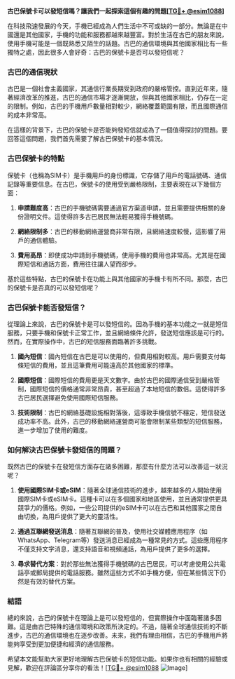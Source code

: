 **古巴保號卡可以發短信嗎？讓我們一起探索這個有趣的問題[[TG💪+ @esim1088](https://t.me/s/esim1088)]**

在科技飛速發展的今天，手機已經成為人們生活中不可或缺的一部分。無論是在中國還是其他國家，手機的功能和服務都越來越豐富。對於生活在古巴的朋友來說，使用手機可能是一個既熟悉又陌生的話題。古巴的通信環境與其他國家相比有一些獨特之處，因此很多人會好奇：古巴的保號卡是否可以發短信呢？

### 古巴的通信現狀

古巴是一個社會主義國家，其通信行業長期受到政府的嚴格管控。直到近年來，隨著經濟改革的推進，古巴的通信市場才逐漸開放，但與其他國家相比，仍存在一定的限制。例如，古巴的手機用戶數量相對較少，網絡覆蓋範圍有限，而且國際通信的成本非常高。

在這樣的背景下，古巴的保號卡是否能夠發短信就成為了一個值得探討的問題。要回答這個問題，我們首先需要了解古巴保號卡的基本情況。

### 古巴保號卡的特點

保號卡（也稱為SIM卡）是手機用戶的身份標識，它存儲了用戶的電話號碼、通信記錄等重要信息。在古巴，保號卡的使用受到嚴格限制，主要表現在以下幾個方面：

1. **申請難度高**：古巴的手機號碼需要通過官方渠道申請，並且需要提供相關的身份證明文件。這使得許多古巴居民無法輕易獲得手機號碼。
   
2. **網絡限制多**：古巴的移動網絡運營商非常有限，且網絡速度較慢，這影響了用戶的通信體驗。

3. **費用高昂**：即使成功申請到手機號碼，使用手機的費用也非常高。尤其是在國際短信和通話方面，費用往往讓人望而卻步。

基於這些特點，古巴的保號卡在功能上與其他國家的手機卡有所不同。那麼，古巴的保號卡是否真的可以發短信呢？

### 古巴保號卡能否發短信？

從理論上來說，古巴的保號卡是可以發短信的。因為手機的基本功能之一就是短信服務，只要手機和保號卡正常工作，並且網絡條件允許，發送短信應該是可行的。然而，在實際操作中，古巴的短信服務面臨著許多挑戰。

1. **國內短信**：國內短信在古巴是可以使用的，但費用相對較高。用戶需要支付每條短信的費用，並且這筆費用可能遠高於其他國家的標準。

2. **國際短信**：國際短信的費用更是天文數字。由於古巴的國際通信受到嚴格管制，國際短信的價格通常非常昂貴，甚至超過了本地短信的數倍。這使得許多古巴居民選擇避免使用國際短信服務。

3. **技術限制**：古巴的網絡基礎設施相對落後，這導致手機信號不穩定，短信發送成功率不高。此外，古巴的移動網絡運營商可能會限制某些類型的短信服務，進一步增加了使用的難度。

### 如何解決古巴保號卡發短信的問題？

既然古巴的保號卡在發短信方面存在諸多困難，那麼有什麼方法可以改善這一狀況呢？

1. **使用國際SIM卡或eSIM**：隨著全球通信技術的進步，越來越多的人開始使用國際SIM卡或eSIM卡。這種卡可以在多個國家和地區使用，並且通常提供更具競爭力的價格。例如，一些公司提供的eSIM卡可以在古巴和其他國家之間自由切換，為用戶提供了更大的靈活性。

2. **通過互聯網發送消息**：隨著互聯網的普及，使用社交媒體應用程序（如WhatsApp、Telegram等）發送消息已經成為一種常見的方式。這些應用程序不僅支持文字消息，還支持語音和視頻通話，為用戶提供了更多的選擇。

3. **尋求替代方案**：對於那些無法獲得手機號碼的古巴居民，可以考慮使用公共電話亭或郵局提供的電話服務。雖然這些方式不如手機方便，但在某些情況下仍然是有效的替代方案。

### 結語

總的來說，古巴的保號卡在理論上是可以發短信的，但實際操作中面臨著諸多困難。這是由古巴特殊的通信環境和政策所決定的。不過，隨著全球通信技術的不斷進步，古巴的通信環境也在逐步改善。未來，我們有理由相信，古巴的手機用戶將能夠享受到更加便捷和經濟的通信服務。

希望本文能幫助大家更好地理解古巴保號卡的短信功能。如果你也有相關的經驗或見解，歡迎在評論區分享你的看法！[[TG💪+ @esim1088](https://t.me/s/esim1088) ![Image](https://i.postimg.cc/4NQfJmqS/Snipaste-2025-05-13-00-14-12.png)]